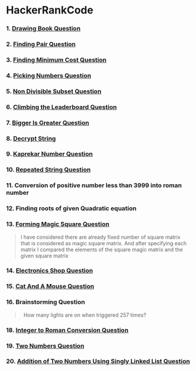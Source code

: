 # HackerRankCode
### 1.  [Drawing Book Question](https://www.hackerrank.com/challenges/drawing-book/problem)
### 2.  [Finding Pair Question](https://www.hackerrank.com/challenges/sock-merchant)
### 3.  [Finding Minimum Cost Question](https://practice.geeksforgeeks.org/problems/minimum-cost-of-ropes-1587115620/0)
### 4.  [Picking Numbers Question](https://www.hackerrank.com/challenges/picking-numbers/problem)
### 5.  [Non Divisible Subset Question](https://www.hackerrank.com/challenges/non-divisible-subset/problem)
### 6.  [Climbing the Leaderboard Question](https://www.hackerrank.com/challenges/climbing-the-leaderboard/problem)
### 7.  [Bigger Is Greater Question](https://www.hackerrank.com/challenges/bigger-is-greater/problem)
### 8.  [Decrypt String](https://www.hackerrank.com/contests/code-breaker-bethem-challenge/challenges/decryption)
### 9.  [Kaprekar Number Question](https://www.hackerrank.com/challenges/kaprekar-numbers/problem)
### 10. [Repeated String Question](https://www.hackerrank.com/challenges/repeated-string/problem)
### 11. Conversion of positive number less than 3999 into roman number
### 12. Finding roots of given Quadratic equation
### 13. [Forming Magic Square Question](https://www.hackerrank.com/challenges/magic-square-forming/problem)
> I have considered there are already fixed number of square matrix that is considered as magic square matrix. And after specifying each matrix I compared the elements of the square magic matrix and the given square matrix
### 14. [Electronics Shop Question](https://www.hackerrank.com/challenges/electronics-shop/problem)
### 15. [Cat And A Mouse Question](https://www.hackerrank.com/challenges/cats-and-a-mouse)
### 16. Brainstorming Question
>&nbsp; How many lights are on when triggered 257 times?
### 18. [Integer to Roman Conversion Question](https://leetcode.com/problems/integer-to-roman)
### 19. [Two Numbers Question](https://leetcode.com/problems/two-sum/)
### 20. [Addition of Two Numbers Using Singly Linked List Question](https://leetcode.com/problems/add-two-numbers)
